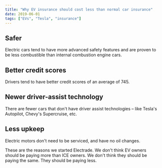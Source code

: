 ```yaml
---
title: "Why EV insurance should cost less than normal car insurance"
date: 2019-06-01
tags: ["EVs", "Tesla", "insurance"]
---
```



## Safer
Electric cars tend to have more advanced safety features and are proven to be less combustible than internal combustion engine cars.

## Better credit scores
Drivers tend to have better credit scores of an average of 745.

## Newer driver-assist technology
There are fewer cars that don't have driver assist technologies – like Tesla's Autopilot, Chevy's Supercruise, etc.

## Less upkeep
Electric motors don't need to be serviced, and have no oil changes.


These are the reasons we started Electrade. We don't think EV owners should be paying more than ICE owners. We don't think they should be paying the same. They should be paying less. 